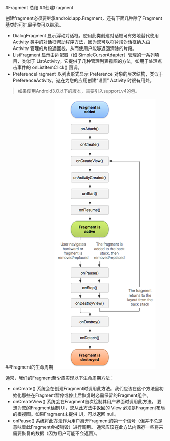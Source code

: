 #Fragment 总结
##创建fragment

创建fragment必须要继承android.app.Fragment，还有下面几种除了Fragment基类的可扩展子类可以继承。

* DialogFragment
显示浮动对话框。使用此类创建对话框可有效地替代使用 Activity 类中的对话框帮助程序方法，因为您可以将片段对话框纳入由 Activity 管理的片段返回栈，从而使用户能够返回清除的片段。
* ListFragment
显示由适配器（如 SimpleCursorAdapter）管理的一系列项目，类似于 ListActivity。它提供了几种管理列表视图的方法，如用于处理点击事件的 onListItemClick() 回调。
* PreferenceFragment
以列表形式显示 Preference 对象的层次结构，类似于 PreferenceActivity。这在为您的应用创建“设置” Activity 时很有用处。

>如果使用Android3.0以下的版本，需要引入support.v4的包。

##Fragment的生命周期
![lifecycle](https://github.com/Sting926/FragmentSample/blob/master/screenshots/fragment_lifecycle.png)

通常，我们的Fragment至少应实现以下生命周期方法：

* onCreate()
系统会在创建Fragment时调用此方法。我们应该在这个方法里初始化那些在Fragment暂停或停止后恢复时必需保留的Fragment组件。
* onCreateView()
系统会在Fragment首次绘制其用户界面时调用此方法。 要想为您的Fragment绘制 UI，您从此方法中返回的 View 必须是Fragment布局的根视图。如果Fragment未提供 UI，可以返回 null。
* onPause()
系统将此方法作为用户离开Fragment的第一个信号（但并不总是意味着此Fragment会被销毁）进行调用。 通常应该在此方法内保存一些将来需要恢复的数据（因为用户可能不会返回）。

